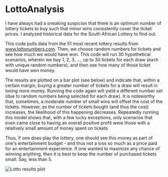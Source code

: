 # LottoAnalysis
I have always had a sneaking suspicion that there is an optimum number of lottery tickets to buy such that minor wins consistently cover the ticket prices. I analyzed historical data for the South African Lottery to find out. 

This code pulls data from the 51 most recent lottery results from www.lottonumbers.com. Then, we choose random numbers for tickets and see how much we would have won. This code will run 30 hypothetical scenarios, wherein we buy 1, 2, 3, ..., up to 30 tickets for each draw (each with unique random numbers), and then see how many of those ticket would have won money.

The results are plotted on a bar plot (see below) and indicate that, within a certain margin, buying a greater number of tickets for a  draw will result in losing more money. Running the code again will yield a different number set (due to random numbers being selected for each draw). It is noteworthy that, sometimes, a moderate number of small wins will offset the cost of the tickets. However, as the number of tickets bought (and thus the cost) increases, the likelihood of this happening decreases. Repeatedly running this model shows that, with a few lucky exceptions, only scenarios that even came close to having an overall positive profit were those with a relatively small amount of money spent on tickets

Thus, if one does play the lottery, one should see this money as part of one's entertainment budget - and thus not a loss so much as a price paid for an entertainment experience. If one wanted to maximize any chance of winning anything, then it is best to keep the number of purchased tickets small. Say, less than 5.

![Lotto results plot](https://raw.githubusercontent.com/MProx/LottoAnalysis/master/Figure_1.png)
